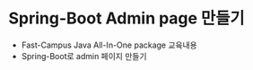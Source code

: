 # Spring-Boot Admin page 만들기

- Fast-Campus Java All-In-One package 교육내용
- Spring-Boot로 admin 페이지 만들기
